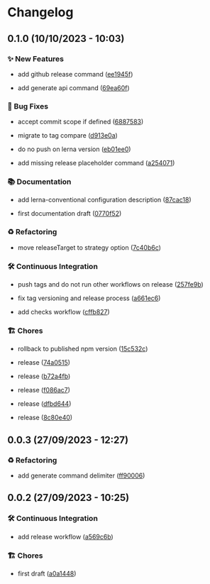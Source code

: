 # Changelog

## 0.1.0 (10/10/2023 - 10:03)

### ✨ New Features

- add github release command ([ee1945f](https://github.com/cadgerfeast/vertis/commit/ee1945f8facf8228bf2dadd90261f5b6dfcf6b95))

- add generate api command ([69ea60f](https://github.com/cadgerfeast/vertis/commit/69ea60fa84684a09dac6e88d19c2af224e7a5112))

### 🐛 Bug Fixes

- accept commit scope if defined ([6887583](https://github.com/cadgerfeast/vertis/commit/6887583a931cc5c210bdaf69b4a04364533907c2))

- migrate to tag compare ([d913e0a](https://github.com/cadgerfeast/vertis/commit/d913e0ab4182803d15267aa877883f7b20d5392a))

- do no push on lerna version ([eb01ee0](https://github.com/cadgerfeast/vertis/commit/eb01ee0be3e04d837276adc72a2c210648351286))

- add missing release placeholder command ([a254071](https://github.com/cadgerfeast/vertis/commit/a254071711886196ebdc69e8e058519b2e1d4426))

### 📚 Documentation

- add lerna-conventional configuration description ([87cac18](https://github.com/cadgerfeast/vertis/commit/87cac1891ecffe8f058a3e25f7c9785fd98cf4c5))

- first documentation draft ([0770f52](https://github.com/cadgerfeast/vertis/commit/0770f52d2b5b600ce424c977893bdc81c9dcc5ea))

### ♻️ Refactoring

- move releaseTarget to strategy option ([7c40b6c](https://github.com/cadgerfeast/vertis/commit/7c40b6c8f4a3202f389afb45d26786dcc51e50a9))

### 🛠️ Continuous Integration

- push tags and do not run other workflows on release ([257fe9b](https://github.com/cadgerfeast/vertis/commit/257fe9b9e2c00a50571c6d044b33c5182b467c07))

- fix tag versioning and release process ([a661ec6](https://github.com/cadgerfeast/vertis/commit/a661ec6d26db829aa2b27c7f0c4274cec634e707))

- add checks workflow ([cffb827](https://github.com/cadgerfeast/vertis/commit/cffb8273641734cc3e9704c4bd230b719fc3ba94))

### 🏗 Chores

- rollback to published npm version ([15c532c](https://github.com/cadgerfeast/vertis/commit/15c532ca0ffdede6a0df037425ade52fd01fef8c))

- release ([74a0515](https://github.com/cadgerfeast/vertis/commit/74a0515e4761b734b52c48c1dc2384aad082de4e))

- release ([b72a4fb](https://github.com/cadgerfeast/vertis/commit/b72a4fbe0860ae6c9b246ea8564c7e774d511620))

- release ([f086ac7](https://github.com/cadgerfeast/vertis/commit/f086ac7dc8f692e856daacaa39a3001be0ae5ce8))

- release ([dfbd644](https://github.com/cadgerfeast/vertis/commit/dfbd644117e78b683b29aea7f4051041738d6e14))

- release ([8c80e40](https://github.com/cadgerfeast/vertis/commit/8c80e40abbc6c4b9faef1cffd13c8caeb23a1121))

## 0.0.3 (27/09/2023 - 12:27)

### ♻️ Refactoring

- add generate command delimiter ([ff90006](https://github.com/cadgerfeast/vertis/commit/ff900067862864180a6b0424a04b007c1ef8054d))

## 0.0.2 (27/09/2023 - 10:25)

### 🛠️ Continuous Integration

- add release workflow ([a569c6b](https://github.com/cadgerfeast/vertis/commit/a569c6b702022a6ab19086cb728c29056a5cbfae))

### 🏗 Chores

- first draft ([a0a1448](https://github.com/cadgerfeast/vertis/commit/a0a144858b0c04f3e607aff1ef88d59163784945))
